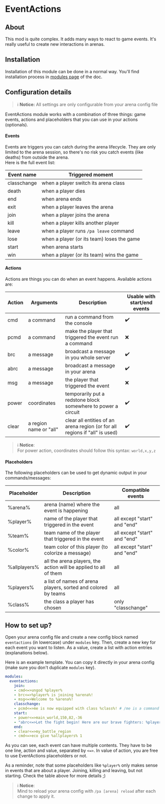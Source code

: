 # EventActions

## About

This mod is quite complex. It adds many ways to react to game events. It's really useful to create new interactions in
arenas.

## Installation

Installation of this module can be done in a normal way. You'll find installation process in [modules page](../modules.md#installing-modules) of the doc.

## Configuration details

> ℹ️ **Notice:**
> All settings are only configurable from your arena config file

EventActions module works with a combination of three things: game events, actions and placeholders that you
can use in your actions (optionals).

#### Events

Events are triggers you can catch during the arena lifecycle. They are only limited to the arena session, so there's no
risk you catch events (like deaths) from outside the arena.  
Here is the full event list: 

| Event name  | Triggered moment                           |
|-------------|--------------------------------------------|
| classchange | when a player switch its arena class       |
| death       | when a player dies                         |
| end         | when arena ends                            |
| exit        | when a player leaves the arena             |
| join        | when a player joins the arena              |
| kill        | when a player kills another player         |
| leave       | when a player runs `/pa leave` command     |
| lose        | when a player (or its team) loses the game |
| start       | when arena starts                          |
| win         | when a player (or its team) wins the game  |

#### Actions

Actions are things you can do when an event happens. Available actions are:

| Action | Arguments              | Description                                                                 | Usable with start/end events |
|--------|------------------------|-----------------------------------------------------------------------------|------------------------------|
| cmd    | a command              | run a command from the console                                              | ✔️                           |
| pcmd   | a command              | make the player that triggered the event run a command                      | ❌                            |
| brc    | a message              | broadcast a message in you whole server                                     | ✔️                           |
| abrc   | a message              | broadcast a message in your arena                                           | ✔️                           |
| msg    | a message              | the player that triggered the event                                         | ❌                            |
| power  | coordinates            | temporarily put a redstone block somewhere to power a circuit               | ✔️                           |
| clear  | a region name or "all" | clear all entities of an arena region (or for all regions if "all" is used) | ✔️                           |

> ℹ️ **Notice**:  
> For power action, coordinates should follow this syntax: `world,x,y,z`

#### Placeholders

The following placeholders can be used to get dynamic output in your commands/messages:

| Placeholder  | Description                                                      | Compatible events            |
|--------------|------------------------------------------------------------------|------------------------------|
| %arena%      | arena (name) where the event is happening                        | all                          |
| %player%     | name of the player that triggered in the event                   | all except "start" and "end" |
| %team%       | team name of the player that triggered in the event              | all except "start" and "end" |
| %color%      | team color of this player (to colorize a message)                | all except "start" and "end" |
| %allplayers% | all the arena players, the action will be applied to all of them | all                          |
| %players%    | a list of names of arena players, sorted and colored by teams    | all                          |
| %class%      | the class a player has chosen                                    | only "classchange"           |


## How to set up?

Open your arena config file and create a new config block named `eventactions` (in lowercase) under `modules` key.
Then, create a new key for each event you want to listen. As a value, create a list with action entries (explanations 
below).

Here is an example template. You can copy it directly in your arena config (make sure you don't duplicate `modules` key).
```yaml
modules:
  eventactions:
    join:
    - cmd<=>ungod %player%
    - brc<=>%player% is joining %arena%!
    - msg<=>Welcome to %arena%!
    classchange:
    - pcmd<=>me is now equipped with class %class%! # /me is a command of EssentialsX
    start:
    - power<=>main_world,150,82,-36
    - "abrc<=>Let the fight begin! Here are our brave fighters: %players%" #quotes are used to escape colon in text
    end:
    - clear<=>my_battle_region
    - cmd<=>eco give %allplayers% 1
```

As you can see, each event can have multiple contents. They have to be one line, action and value, separated by `<=>`.
In value of action, you are free to use EventActions placeholders or not.

As a reminder, note that some placeholders like `%player%` only makes sense in events that are about a player.
Joining, killing and leaving, but not starting. Check the table above for more details ;)

> ℹ️ **Notice**:  
> Mind to reload your arena config with `/pa [arena] reload` after each change to apply it.
